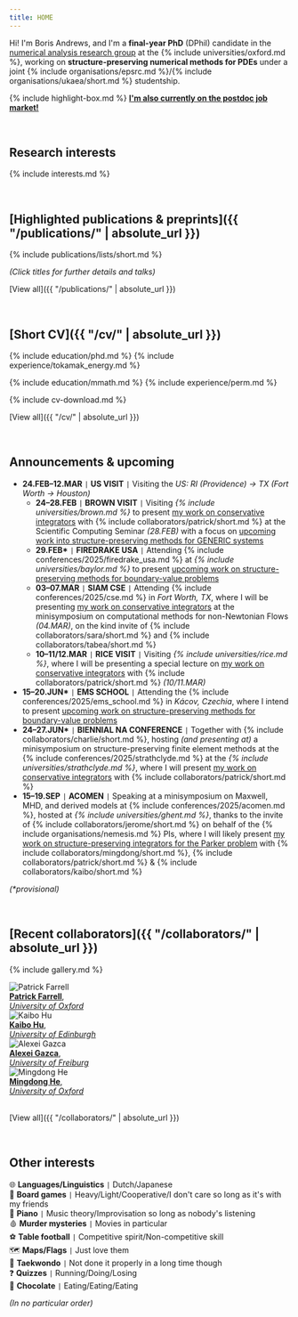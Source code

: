 ```yaml
---
title: HOME
---
```


Hi! I'm Boris Andrews, and I'm a **final-year PhD** (DPhil) candidate in the [numerical analysis research group](https://www.maths.ox.ac.uk/groups/numerical-analysis/) at the {% include universities/oxford.md %}, working on **structure-preserving numerical methods for PDEs** under a joint {% include organisations/epsrc.md %}/{% include organisations/ukaea/short.md %} studentship.

{% include highlight-box.md %}
<a href="/publications/parker/" class="highlight-box"><b>
    I'm also currently on the postdoc job market!
</b></a>

<!-- <div style="background: repeating-linear-gradient(135deg, #B3532A, #B3532A 10px, #9d4925 10px, #9d4925 20px); color: #FBF6E5; padding: 20px; text-align: center; width: 80%; margin: 0 auto; border-radius: 10px;"><b>
    I'm also currently on the postdoc job market!
</b></div> -->

<br>

## Research interests

{% include interests.md %}

<br>

## [Highlighted publications & preprints]({{ "/publications/" | absolute_url }})

{% include publications/lists/short.md %}

*(Click titles for further details and talks)*

[View all]({{ "/publications/" | absolute_url }})

<br>

## [Short CV]({{ "/cv/" | absolute_url }})

{% include education/phd.md %}
{% include experience/tokamak_energy.md %}

{% include education/mmath.md %}
{% include experience/perm.md %}

{% include cv-download.md %}

[View all]({{ "/cv/" | absolute_url }})

<br>

## Announcements & upcoming

<!-- ### 2025 -->
- **24.FEB–12.MAR** <code>&#124;</code> **US VISIT** <code>&#124;</code> Visiting the *US: RI (Providence) -> TX (Fort Worth -> Houston)*
    - **24–28.FEB** <code>&#124;</code> **BROWN VISIT** <code>&#124;</code> Visiting *{% include universities/brown.md %}* to present [my work on conservative integrators](/publications/sp-integrators/) with {% include collaborators/patrick/short.md %} at the Scientific Computing Seminar *(28.FEB)* with a focus on [upcoming work into structure-preserving methods for GENERIC systems](/publications/generic/)
    - **29.FEB\*** <code>&#124;</code> **FIREDRAKE USA** <code>&#124;</code> Attending {% include conferences/2025/firedrake_usa.md %} at *{% include universities/baylor.md %}* to present [upcoming work on structure-preserving methods for boundary-value problems](/publications/bvps/)
    - **03–07.MAR** <code>&#124;</code> **SIAM CSE** <code>&#124;</code> Attending {% include conferences/2025/cse.md %} in *Fort Worth, TX*, where I will be presenting [my work on conservative integrators](/publications/sp-integrators/) at the minisymposium on computational methods for non-Newtonian Flows *(04.MAR)*, on the kind invite of {% include collaborators/sara/short.md %} and {% include collaborators/tabea/short.md %}
    - **10–11/12.MAR** <code>&#124;</code> **RICE VISIT** <code>&#124;</code> Visiting *{% include universities/rice.md %}*, where I will be presenting a special lecture on [my work on conservative integrators](/publications/sp-integrators/) with {% include collaborators/patrick/short.md %} *(10/11.MAR)*
- **15–20.JUN\*** <code>&#124;</code> **EMS SCHOOL** <code>&#124;</code> Attending the {% include conferences/2025/ems_school.md %} in *Kácov, Czechia*, where I intend to present [upcoming work on structure-preserving methods for boundary-value problems](/publications/bvps/)
- **24–27.JUN\*** <code>&#124;</code> **BIENNIAL NA CONFERENCE** <code>&#124;</code> Together with {% include collaborators/charlie/short.md %}, hosting *(and presenting at)* a minisymposium on structure-preserving finite element methods at the {% include conferences/2025/strathclyde.md %} at the *{% include universities/strathclyde.md %}*, where I will present [my work on conservative integrators](/publications/sp-integrators/) with {% include collaborators/patrick/short.md %}
- **15–19.SEP** <code>&#124;</code> **ACOMEN** <code>&#124;</code> Speaking at a minisymposium on Maxwell, MHD, and derived models at {% include conferences/2025/acomen.md %}, hosted at *{% include universities/ghent.md %}*, thanks to the invite of {% include collaborators/jerome/short.md %} on behalf of the {% include organisations/nemesis.md %} PIs, where I will likely present [my work on structure-preserving integrators for the Parker problem](/publications/parker/) with {% include collaborators/mingdong/short.md %}, {% include collaborators/patrick/short.md %} & {% include collaborators/kaibo/short.md %}

*(\*provisional)*

<br>

## [Recent collaborators]({{ "/collaborators/" | absolute_url }})

{% include gallery.md %}

<div class="gallery">
    <div class="gallery-item">
        <img src="{{ '/assets/img/collaborators/patrick.jpg' | relative_url }}" alt="Patrick Farrell">
        <div class="caption"><a href="https://pefarrell.org/"><b>Patrick Farrell</b></a>, <br> <a href="https://www.maths.ox.ac.uk/"><em>University of Oxford</em></a></div>
    </div>
    <div class="gallery-item">
        <img src="{{ '/assets/img/collaborators/kaibo.jpg' | relative_url }}" alt="Kaibo Hu">
        <div class="caption"><a href="https://kaibohu.github.io/"><b>Kaibo Hu</b></a>, <br> <a href="https://www.maths.ed.ac.uk/school-of-mathematics/"><em>University of Edinburgh</em></a></div>
    </div>
    <div class="gallery-item">
        <img src="{{ '/assets/img/collaborators/alexei.jpeg' | relative_url }}" alt="Alexei Gazca">
        <div class="caption"><a href="https://gazcaorozco.github.io/home/"><b>Alexei Gazca</b></a>, <br> <a href="https://www.math.uni-freiburg.de/index.html"><em>University of Freiburg</em></a></div>
    </div>
    <div class="gallery-item">
        <img src="{{ '/assets/img/collaborators/mingdong.png' | relative_url }}" alt="Mingdong He">
        <div class="caption"><a href="https://sites.google.com/view/mingdonghe/home/"><b>Mingdong He</b></a>, <br> <a href="https://www.maths.ox.ac.uk/"><em>University of Oxford</em></a></div>
    </div>
</div>

<br>

[View all]({{ "/collaborators/" | absolute_url }})

<br>

## Other interests

🌐 **Languages/Linguistics** <code>&#124;</code> Dutch/Japanese <br>
🎲 **Board games** <code>&#124;</code> Heavy/Light/Cooperative/I don't care so long as it's with my friends <br>
🎹 **Piano** <code>&#124;</code> Music theory/Improvisation so long as nobody's listening <br>
🩸 **Murder mysteries** <code>&#124;</code> Movies in particular <br>
⚽ **Table football** <code>&#124;</code> Competitive spirit/Non-competitive skill <br>
🗺️ **Maps/Flags** <code>&#124;</code> Just love them <br>
🥋 **Taekwondo** <code>&#124;</code> Not done it properly in a long time though <br>
❓ **Quizzes** <code>&#124;</code> Running/Doing/Losing <br>
🍫 **Chocolate** <code>&#124;</code> Eating/Eating/Eating <br>

*(In no particular order)*